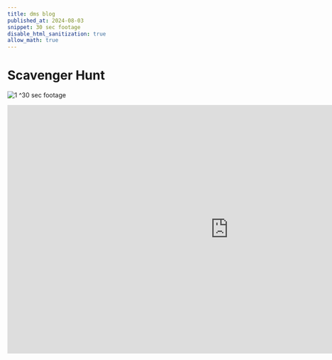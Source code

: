 ```yaml
---
title: dms blog
published_at: 2024-08-03
snippet: 30 sec footage
disable_html_sanitization: true
allow_math: true
---
```


# Scavenger Hunt

![1](240725)
^30 sec footage

<iframe width="996" height="560" src="https://www.youtube.com/embed/uUAHgGL9JZ4" title="240725 30 sec footage" frameborder="0" allow="accelerometer; autoplay; clipboard-write; encrypted-media; gyroscope; picture-in-picture; web-share" referrerpolicy="strict-origin-when-cross-origin" allowfullscreen></iframe>



